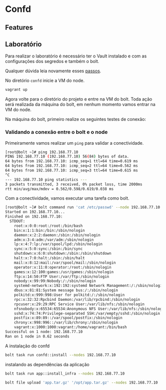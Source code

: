 # Confd

## Features

## Laboratório

Para realizar o laboratório é necessário ter o Vault instalado e com as configurações dos segredos e também o bolt.

Qualquer dúvida leia novamente esses [passos](https://github.com/clodonil/manager_environment/blob/master/README.md).

No diretório `confd` inicie a VM do node.

```bash
vagrant up 
```

Agora volte para o diretório do projeto e entre na VM do bolt. Toda ação será realizada da máquina do bolt, em nenhum momento vamos entrar na VM do node.

Na máquina do bolt, primeiro realize os seguintes testes de conexão:

### Validando a conexão entre o bolt e o node

Primeiramente vamos realizar um `ping` para validar a conectividade.

```bash
[root@bolt ~]# ping 192.168.77.10
PING 192.168.77.10 (192.168.77.10) 56(84) bytes of data.
64 bytes from 192.168.77.10: icmp_seq=1 ttl=64 time=0.619 ms
64 bytes from 192.168.77.10: icmp_seq=2 ttl=64 time=0.562 ms
64 bytes from 192.168.77.10: icmp_seq=3 ttl=64 time=0.615 ms
^C
--- 192.168.77.10 ping statistics ---
3 packets transmitted, 3 received, 0% packet loss, time 2000ms
rtt min/avg/max/mdev = 0.562/0.598/0.619/0.038 ms
```

Com a conectividade, vamos executar uma tarefa como bolt.

```bash
[root@bolt ~]# bolt command run 'cat /etc/passwd' --node 192.168.77.10
Started on 192.168.77.10...
Finished on 192.168.77.10:
  STDOUT:
    root:x:0:0:root:/root:/bin/bash
    bin:x:1:1:bin:/bin:/sbin/nologin
    daemon:x:2:2:daemon:/sbin:/sbin/nologin
    adm:x:3:4:adm:/var/adm:/sbin/nologin
    lp:x:4:7:lp:/var/spool/lpd:/sbin/nologin
    sync:x:5:0:sync:/sbin:/bin/sync
    shutdown:x:6:0:shutdown:/sbin:/sbin/shutdown
    halt:x:7:0:halt:/sbin:/sbin/halt
    mail:x:8:12:mail:/var/spool/mail:/sbin/nologin
    operator:x:11:0:operator:/root:/sbin/nologin
    games:x:12:100:games:/usr/games:/sbin/nologin
    ftp:x:14:50:FTP User:/var/ftp:/sbin/nologin
    nobody:x:99:99:Nobody:/:/sbin/nologin
    systemd-network:x:192:192:systemd Network Management:/:/sbin/nologin
    dbus:x:81:81:System message bus:/:/sbin/nologin
    polkitd:x:999:998:User for polkitd:/:/sbin/nologin
    rpc:x:32:32:Rpcbind Daemon:/var/lib/rpcbind:/sbin/nologin
    rpcuser:x:29:29:RPC Service User:/var/lib/nfs:/sbin/nologin
    nfsnobody:x:65534:65534:Anonymous NFS User:/var/lib/nfs:/sbin/nologin
    sshd:x:74:74:Privilege-separated SSH:/var/empty/sshd:/sbin/nologin
    postfix:x:89:89::/var/spool/postfix:/sbin/nologin
    chrony:x:998:996::/var/lib/chrony:/sbin/nologin
    vagrant:x:1000:1000:vagrant:/home/vagrant:/bin/bash
Successful on 1 node: 192.168.77.10
Ran on 1 node in 0.62 seconds
```

A instalação do confd 

```bash
bolt task run confd::install --nodes 192.168.77.10
```
instalando as dependências da aplicação

```bash
bolt task run app::install_infra --nodes 192.168.77.10
```

```bash
bolt file upload 'app.tar.gz' '/opt/app.tar.gz' --nodes 192.168.77.10
```
